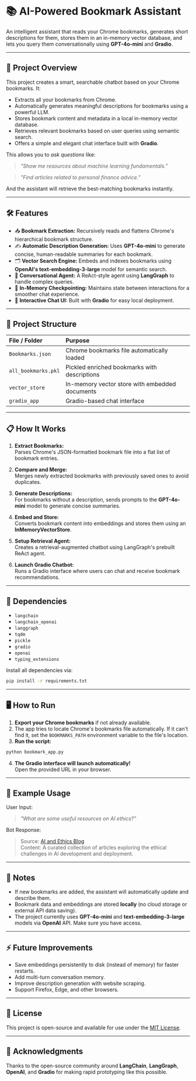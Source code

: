 
# 📚 AI-Powered Bookmark Assistant

An intelligent assistant that reads your Chrome bookmarks, generates short descriptions for them, stores them in an in-memory vector database, and lets you query them conversationally using **GPT-4o-mini** and **Gradio**. 

---

## 🚀 Project Overview

This project creates a smart, searchable chatbot based on your Chrome bookmarks. It:

- Extracts all your bookmarks from Chrome.
- Automatically generates meaningful descriptions for bookmarks using a powerful LLM.
- Stores bookmark content and metadata in a local in-memory vector database.
- Retrieves relevant bookmarks based on user queries using semantic search.
- Offers a simple and elegant chat interface built with **Gradio**.

This allows you to *ask questions* like:

> _"Show me resources about machine learning fundamentals."_

> _"Find articles related to personal finance advice."_

And the assistant will retrieve the best-matching bookmarks instantly.

---

## 🛠 Features

- 📥 **Bookmark Extraction:** Recursively reads and flattens Chrome's hierarchical bookmark structure.
- ✍️ **Automatic Description Generation:** Uses **GPT-4o-mini** to generate concise, human-readable summaries for each bookmark.
- 🗂 **Vector Search Engine:** Embeds and indexes bookmarks using **OpenAI's text-embedding-3-large** model for semantic search.
- 🤖 **Conversational Agent:** A ReAct-style agent using **LangGraph** to handle complex queries.
- 🧠 **In-Memory Checkpointing:** Maintains state between interactions for a smoother chat experience.
- 💬 **Interactive Chat UI:** Built with **Gradio** for easy local deployment.

---

## 📂 Project Structure

| File / Folder | Purpose |
|:--------------|:--------|
| `Bookmarks.json` | Chrome bookmarks file automatically loaded |
| `all_bookmarks.pkl` | Pickled enriched bookmarks with descriptions |
| `vector_store` | In-memory vector store with embedded documents |
| `gradio_app` | Gradio-based chat interface |

---

## 📋 How It Works

1. **Extract Bookmarks:**  
   Parses Chrome's JSON-formatted bookmark file into a flat list of bookmark entries.

2. **Compare and Merge:**  
   Merges newly extracted bookmarks with previously saved ones to avoid duplicates.

3. **Generate Descriptions:**  
   For bookmarks without a description, sends prompts to the **GPT-4o-mini** model to generate concise summaries.

4. **Embed and Store:**  
   Converts bookmark content into embeddings and stores them using an **InMemoryVectorStore**.

5. **Setup Retrieval Agent:**  
   Creates a retrieval-augmented chatbot using LangGraph's prebuilt ReAct agent.

6. **Launch Gradio Chatbot:**  
   Runs a Gradio interface where users can chat and receive bookmark recommendations.

---

## 🧩 Dependencies

- `langchain`
- `langchain_openai`
- `langgraph`
- `tqdm`
- `pickle`
- `gradio`
- `openai`
- `typing_extensions`

Install all dependencies via:

```bash
pip install -r requirements.txt
```

---

## 🖥️ How to Run

1. **Export your Chrome bookmarks** if not already available.
2. The app tries to locate Chrome's bookmarks file automatically. If it can't find it, set the `BOOKMARKS_PATH` environment variable to the file's location.
3. **Run the script:**

```bash
python bookmark_app.py
```

4. **The Gradio interface will launch automatically!**  
   Open the provided URL in your browser.

---

## 📝 Example Usage

User Input:
> _"What are some useful resources on AI ethics?"_

Bot Response:
>  
> Source: [AI and Ethics Blog](https://example.com/ai-ethics)  
> Content: A curated collection of articles exploring the ethical challenges in AI development and deployment.  

---

## 📢 Notes

- If new bookmarks are added, the assistant will automatically update and describe them.
- Bookmark data and embeddings are stored **locally** (no cloud storage or external API data saving).
- The project currently uses **GPT-4o-mini** and **text-embedding-3-large** models via **OpenAI** API. Make sure you have access.

---

## ⚡ Future Improvements

- Save embeddings persistently to disk (instead of memory) for faster restarts.
- Add multi-turn conversation memory.
- Improve description generation with website scraping.
- Support Firefox, Edge, and other browsers.

---

## 📜 License

This project is open-source and available for use under the [MIT License](LICENSE).

---

## 🙌 Acknowledgments

Thanks to the open-source community around **LangChain**, **LangGraph**, **OpenAI**, and **Gradio** for making rapid prototyping like this possible.

